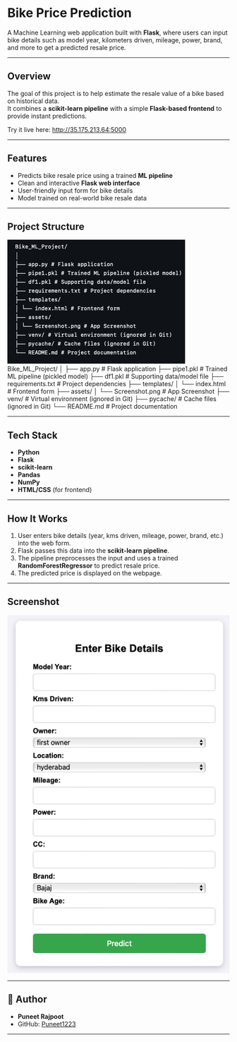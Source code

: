 #  Bike Price Prediction  

A Machine Learning web application built with **Flask**, where users can input bike details such as model year, kilometers driven, mileage, power, brand, and more to get a predicted resale price.  

---

##  Overview  
The goal of this project is to help estimate the resale value of a bike based on historical data.  
It combines a **scikit-learn pipeline** with a simple **Flask-based frontend** to provide instant predictions. 

Try it live here: http://35.175.213.64:5000

---

##  Features  
- Predicts bike resale price using a trained **ML pipeline**  
- Clean and interactive **Flask web interface**  
- User-friendly input form for bike details  
- Model trained on real-world bike resale data  

---

##  Project Structure  
![App Screenshot](assets/screenshot2.png)
Bike_ML_Project/
│
├── app.py # Flask application
├── pipe1.pkl # Trained ML pipeline (pickled model)
├── df1.pkl # Supporting data/model file
├── requirements.txt # Project dependencies
├── templates/
│ └── index.html # Frontend form
├── assets/
│ └── Screenshot.png # App Screenshot
├── venv/ # Virtual environment (ignored in Git)
├── pycache/ # Cache files (ignored in Git)
└── README.md # Project documentation

---

##  Tech Stack  
- **Python**  
- **Flask**  
- **scikit-learn**  
- **Pandas**  
- **NumPy**  
- **HTML/CSS** (for frontend)  

---

##  How It Works  
1. User enters bike details (year, kms driven, mileage, power, brand, etc.) into the web form.  
2. Flask passes this data into the **scikit-learn pipeline**.  
3. The pipeline preprocesses the input and uses a trained **RandomForestRegressor** to predict resale price.  
4. The predicted price is displayed on the webpage.  

---

##  Screenshot  
![App Screenshot](assets/Screenshot.png)


---

## 👨 Author  
- **Puneet Rajpoot**  
- GitHub: [Puneet1223](https://github.com/Puneet1223)  

---
